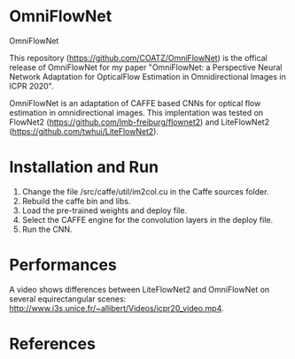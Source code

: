 # OmniFlowNet
OmniFlowNet

This repository (https://github.com/COATZ/OmniFlowNet) is the offical release of OmniFlowNet for my paper "OmniFlowNet: a Perspective Neural Network Adaptation for OpticalFlow Estimation in Omnidirectional Images in ICPR 2020".

OmniFlowNet is an adaptation of CAFFE based CNNs for optical flow estimation in omnidirectional images. This implentation was tested on FlowNet2 (https://github.com/lmb-freiburg/flownet2) and LiteFlowNet2 (https://github.com/twhui/LiteFlowNet2).

# Installation and Run

1. Change the file /src/caffe/util/im2col.cu in the Caffe sources folder.
2. Rebuild the caffe bin and libs.
3. Load the pre-trained weights and deploy file.
4. Select the CAFFE engine for the convolution layers in the deploy file.
5. Run the CNN.

# Performances

A video shows differences between LiteFlowNet2 and OmniFlowNet on several equirectangular scenes: http://www.i3s.unice.fr/~allibert/Videos/icpr20_video.mp4.

# References
